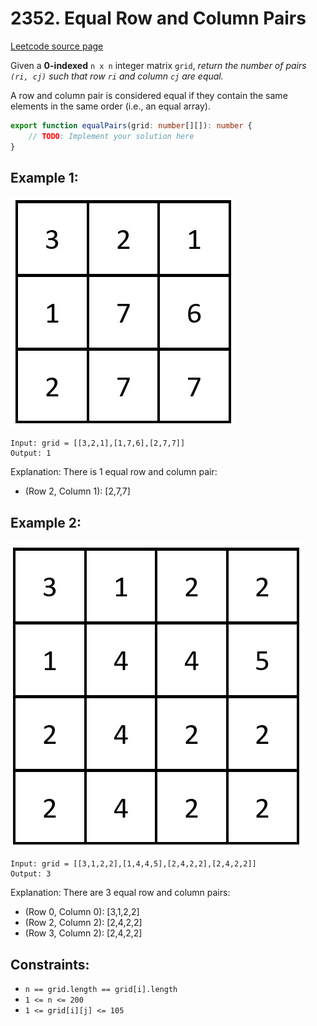 # 2352. Equal Row and Column Pairs

[Leetcode source page](https://leetcode.com/problems/equal-row-and-column-pairs)

Given a **0-indexed** `n x n` integer matrix `grid`, *return the number of pairs `(ri, cj)` such that row `ri` and column `cj` are equal.*

A row and column pair is considered equal if they contain the same elements in the same order (i.e., an equal array).

```typescript
export function equalPairs(grid: number[][]): number {
    // TODO: Implement your solution here
}
```

## Example 1:

![example-1](files/example-1.jpg)

```
Input: grid = [[3,2,1],[1,7,6],[2,7,7]]
Output: 1
```

Explanation: There is 1 equal row and column pair:
- (Row 2, Column 1): [2,7,7]

## Example 2:

![example-2](files/example-2.jpg)

```
Input: grid = [[3,1,2,2],[1,4,4,5],[2,4,2,2],[2,4,2,2]]
Output: 3
```

Explanation: There are 3 equal row and column pairs:

- (Row 0, Column 0): [3,1,2,2]
- (Row 2, Column 2): [2,4,2,2]
- (Row 3, Column 2): [2,4,2,2]


## Constraints:

- `n == grid.length == grid[i].length`
- `1 <= n <= 200`
- `1 <= grid[i][j] <= 105`